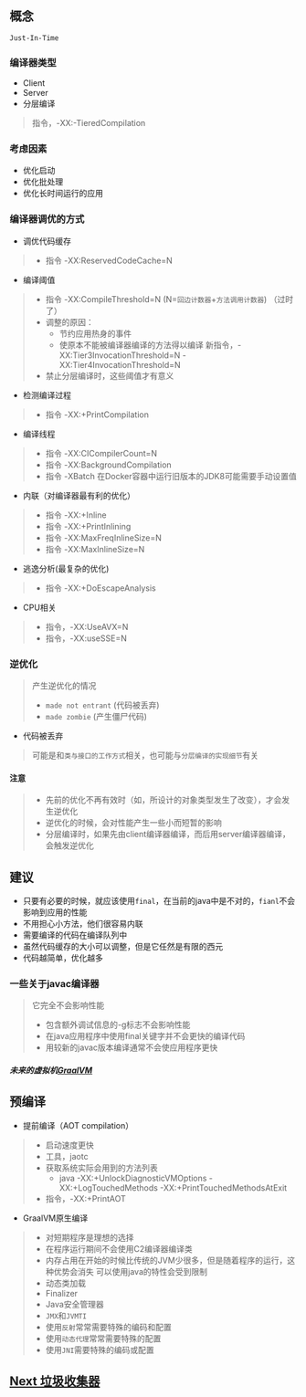 ## 概念
`Just-In-Time`

### 编译器类型
- Client
- Server
- 分层编译
> 指令，-XX:-TieredCompilation

### 考虑因素
- 优化启动
- 优化批处理
- 优化长时间运行的应用

### 编译器调优的方式
- 调优代码缓存
> - 指令 -XX:ReservedCodeCache=N
- 编译阈值
> - 指令 -XX:CompileThreshold=N (N=`回边计数器`+`方法调用计数器`) （过时了）
> - 调整的原因：
> 	- 节约应用热身的事件
> 	- 使原本不能被编译器编译的方法得以编译
> 新指令，-XX:Tier3InvocationThreshold=N -XX:Tier4InvocationThreshold=N
> - 禁止分层编译时，这些阈值才有意义 
- 检测编译过程
> - 指令 -XX:+PrintCompilation
- 编译线程
> - 指令 -XX:CICompilerCount=N
> - 指令 -XX:BackgroundCompilation
> - 指令 -XBatch
> 在Docker容器中运行旧版本的JDK8可能需要手动设置值
- 内联（对编译器最有利的优化）
> - 指令 -XX:+Inline
> - 指令 -XX:+PrintInlining
> - 指令 -XX:MaxFreqInlineSize=N
> - 指令 -XX:MaxInlineSize=N
- 逃逸分析(最复杂的优化)
> - 指令 -XX:+DoEscapeAnalysis
- CPU相关
> - 指令，-XX:UseAVX=N
> - 指令，-XX:useSSE=N
### 逆优化
> 产生逆优化的情况
> - `made not entrant`  (代码被丢弃)
> - `made zombie` (产生僵尸代码)
- 代码被丢弃
> 可能是和`类与接口的工作方式`相关，也可能与`分层编译的实现细节`有关
#### 注意
> - 先前的优化不再有效时（如，所设计的对象类型发生了改变），才会发生逆优化
> - 逆优化的时候，会对性能产生一些小而短暂的影响
> - 分层编译时，如果先由client编译器编译，而后用server编译器编译，会触发逆优化


## 建议
- 只要有必要的时候，就应该使用`final`，在当前的java中是不对的，`fianl`不会影响到应用的性能
- 不用担心小方法，他们很容易内联
- 需要编译的代码在编译队列中
- 虽然代码缓存的大小可以调整，但是它任然是有限的西元
- 代码越简单，优化越多

### 一些关于javac编译器
> 它完全不会影响性能
> - 包含额外调试信息的-g标志不会影响性能
> - 在java应用程序中使用final关键字并不会更快的编译代码
> - 用较新的javac版本编译通常不会使应用程序更快


##### 未来的虚拟机[GraalVM](./VM/GraalVM.md)

## 预编译
- 提前编译（AOT compilation）
> - 启动速度更快
> - 工具，jaotc
> - 获取系统实际会用到的方法列表
> 	- java -XX:+UnlockDiagnosticVMOptions -XX:+LogTouchedMethods -XX:+PrintTouchedMethodsAtExit
> - 指令，-XX:+PrintAOT
- GraalVM原生编译
> - 对短期程序是理想的选择
> - 在程序运行期间不会使用C2编译器编译类
> - 内存占用在开始的时候比传统的JVM少很多，但是随着程序的运行，这种优势会消失
> 可以使用java的特性会受到限制
> - 动态类加载
> - Finalizer
> - Java安全管理器
> - `JMX`和`JVMTI`
> - 使用`反射`常常需要特殊的编码和配置
> - 使用`动态代理`常常需要特殊的配置
> - 使用`JNI`需要特殊的编码或配置
## [Next 垃圾收集器](./GC.md)
